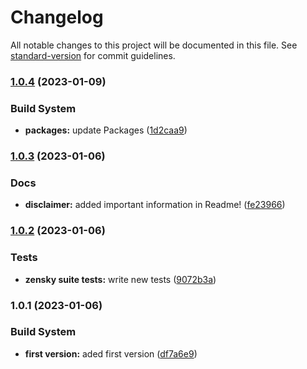 # Changelog

All notable changes to this project will be documented in this file. See [standard-version](https://github.com/conventional-changelog/standard-version) for commit guidelines.

### [1.0.4](https://github.com/Lack-Zillions-Over/zensky/compare/v1.0.3...v1.0.4) (2023-01-09)


### Build System

* **packages:** update Packages ([1d2caa9](https://github.com/Lack-Zillions-Over/zensky/commit/1d2caa977e488de3325026b382685e816269134e))

### [1.0.3](https://github.com/Lack-Zillions-Over/zensky/compare/v1.0.2...v1.0.3) (2023-01-06)


### Docs

* **disclaimer:** added important information in Readme! ([fe23966](https://github.com/Lack-Zillions-Over/zensky/commit/fe23966ac1a64f686c9519ccc8f362e6441af6b3))

### [1.0.2](https://github.com/Lack-Zillions-Over/zensky/compare/v1.0.1...v1.0.2) (2023-01-06)


### Tests

* **zensky suite tests:** write new tests ([9072b3a](https://github.com/Lack-Zillions-Over/zensky/commit/9072b3a08f9781499578419ff3db3b3e16b8c0f8))

### 1.0.1 (2023-01-06)


### Build System

* **first version:** aded first version ([df7a6e9](https://github.com/Lack-Zillions-Over/zensky/commit/df7a6e97ca0fd3b19c38f25bc8672a9b8958ada8))
